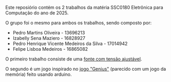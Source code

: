 Este reposiório contém os 2 trabalhos da matéria SSC0180 Eletrônica para Computação do ano de 2025.

O grupo foi o mesmo para ambos os trabalhos, sendo composto por:
- Pedro Martins Oliveira - 13696213
- Izabelly Sena Maziero - 16828927
- Pedro Henrique Vicente Medeiros da Silva - 17014942
- Felipe Lisboa Medeiros - 16865082

O primeiro trabalho consiste de uma [fonte com tensão ajustável](Fonte-tensaoAjustavel).

O segundo é um jogo inspirado no [jogo "Genius"](Genius) (parecido com um jogo da memória) feito usando arduino.
